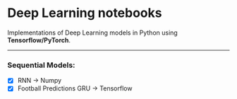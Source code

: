 # Deep Learning notebooks
Implementations of Deep Learning models in Python using __Tensorflow/PyTorch__. 
_____

### Sequential Models:
* [x] RNN -> Numpy
* [x] Football Predictions GRU -> Tensorflow
